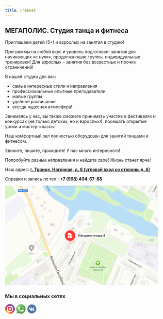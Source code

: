 ```yaml
---
title: Главная
---
```


## МЕГАПОЛИС. Студия танца и фитнеса 

Приглашаем детей (5+) и взрослых на занятия в студию!

Программы на любой вкус и уровень подготовки: занятия для начинающих «с нуля», продолжающие группы, индивидуальные тренировки! Для взрослых – занятия без возрастных и прочих ограничений!

В нашей студии для вас: 

  * самые интересные стили и направления 
  * профессиональные опытные преподаватели
  * малые группы
  * удобное расписание
  * всегда чудесная атмосфера! 

Занимаясь у нас, вы также сможете принимать участие в фестивалях и конкурсах (не только детских, но и взрослых!), посещать открытые уроки и мастер-классы!

Наш комфортный зал полностью оборудован для занятий танцами и фитнесом.

Звоните, пишите, приходите! У нас много интересного! 

Попробуйте разные направления и найдите свое! Жизнь станет ярче!

Наш адрес: **[г. Троицк, Нагорная, д. 8 (угловой вход со стороны д. 6)](https://yandex.ru/maps/-/CCQtFKUA3D)**

Справки и запись по тел.: **[+7 (968) 404-67-88](tel://+79684046788)**

![Карта](images/transfer.png "Карта")

### Мы в социальных сетях

[![Instagram](images/instagram.png "Instagram")](http://instagram.com/megapolistro/)
[![WhatsApp](images/whatsapp.png "WhatsApp")](https://api.whatsapp.com/send?phone=79684046788)
[![VK](images/vk.png "VKontakte")](https://vk.com/megapolis_tro)

